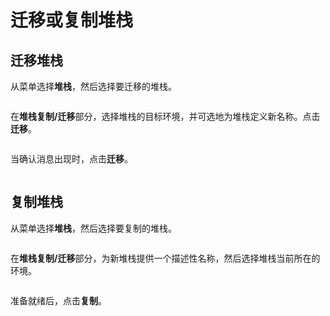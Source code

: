 # 迁移或复制堆栈

## 迁移堆栈

从菜单选择**堆栈**，然后选择要迁移的堆栈。

<figure><img src="../..//assets/2.20-stacks-edit.gif" alt=""><figcaption></figcaption></figure>

在**堆栈复制/迁移**部分，选择堆栈的目标环境，并可选地为堆栈定义新名称。点击**迁移**。

<figure><img src="../..//assets/2.20-stacks-migrate-migrate.png" alt=""><figcaption></figcaption></figure>

当确认消息出现时，点击**迁移**。

<figure><img src="../..//assets/2.15-stack-migrate-confirm.png" alt=""><figcaption></figcaption></figure>

## 复制堆栈

从菜单选择**堆栈**，然后选择要复制的堆栈。

<figure><img src="../..//assets/2.20-stacks-edit.gif" alt=""><figcaption></figcaption></figure>

在**堆栈复制/迁移**部分，为新堆栈提供一个描述性名称，然后选择堆栈当前所在的环境。

<figure><img src="../..//assets/2.20-stacks-migrate-duplicate.png" alt=""><figcaption></figcaption></figure>

准备就绪后，点击**复制**。

